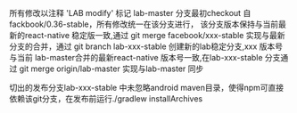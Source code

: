 所有修改以注释 'LAB modify'  标记
lab-master 分支最初checkout 自 fackbook/0.36-stable，所有修改统一在该分支进行，
该分支版本保持与当前最新的react-native 稳定版一致,通过 git merge facebook/xxx-stable
实现与最新分支的合并，通过 git branch lab-xxx-stable 创建新的lab稳定分支,xxx 版本号与当前
lab-master合并的最新react-native 版本号一致,在lab-xxx-stable 分支通过
git merge origin/lab-master 实现与lab-master 同步

切出的发布分支lab-xxx-stable 中未忽略android maven目录，使得npm可直接依赖该git分支，在发布前运行./gradlew installArchives
